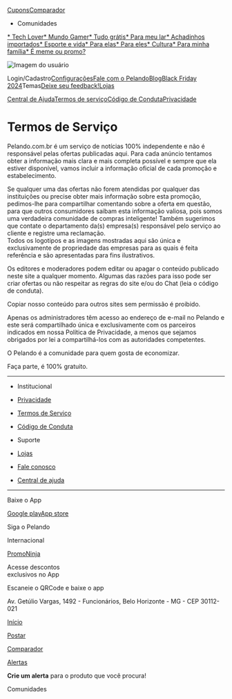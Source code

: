 [](https://www.pelando.com.br/)

[Cupons](https://www.pelando.com.br/cupons-de-descontos "Cupons")[Comparador](https://www.pelando.com.br/comparador)

* Comunidades
    

[* Tech Lover](https://www.pelando.com.br/tech-lover)[* Mundo Gamer](https://www.pelando.com.br/mundo-gamer)[* Tudo grátis](https://www.pelando.com.br/tudo-gratis)[* Para meu lar](https://www.pelando.com.br/para-meu-lar)[* Achadinhos importados](https://www.pelando.com.br/achadinhos-importados)[* Esporte e vida](https://www.pelando.com.br/esporte-e-vida)[* Para elas](https://www.pelando.com.br/para-elas)[* Para eles](https://www.pelando.com.br/para-eles)[* Cultura](https://www.pelando.com.br/cultura)[* Para minha família](https://www.pelando.com.br/para-minha-familia)[* É meme ou promo?](https://www.pelando.com.br/e-meme-ou-promo)

![Imagem do usuário ](/assets/pt-br/logoBannerLogin.webp)

Login/Cadastro[Configurações](https://www.pelando.com.br/configuracoes)[Fale com o Pelando](https://www.pelando.com.br/atendimento)[Blog](https://www.pelando.com.br/blog)[Black Friday 2024](https://www.pelando.com.br/black-friday)Temas[Deixe seu feedback!](https://pelando-site.ideas.userback.io/p/9RjeK84h82)[Lojas](https://www.pelando.com.br/cupons-de-descontos)

[Central de Ajuda](https://ajuda.pelando.com.br/)[Termos de serviço](https://www.pelando.com.br/sobre/termos-de-uso)[Código de Conduta](https://www.pelando.com.br/sobre/codigo-de-conduta)[Privacidade](https://www.pelando.com.br/sobre/politica-de-privacidade)

Termos de Serviço
=================

Pelando.com.br é um serviço de notícias 100% independente e não é responsável pelas ofertas publicadas aqui. Para cada anúncio tentamos obter a informação mais clara e mais completa possível e sempre que ela estiver disponível, vamos incluir a informação oficial de cada promoção e estabelecimento.

Se qualquer uma das ofertas não forem atendidas por qualquer das instituições ou precise obter mais informação sobre esta promoção, pedimos-lhe para compartilhar comentando sobre a oferta em questão, para que outros consumidores saibam esta informação valiosa, pois somos uma verdadeira comunidade de compras inteligente! Também sugerimos que contate o departamento da(s) empresa(s) responsável pelo serviço ao cliente e registre uma reclamação.  
Todos os logotipos e as imagens mostradas aqui são única e exclusivamente de propriedade das empresas para as quais é feita referência e são apresentadas para fins ilustrativos.

Os editores e moderadores podem editar ou apagar o conteúdo publicado neste site a qualquer momento. Algumas das razões para isso pode ser criar ofertas ou não respeitar as regras do site e/ou do Chat (leia o código de conduta).

Copiar nosso conteúdo para outros sites sem permissão é proibido.

Apenas os administradores têm acesso ao endereço de e-mail no Pelando e este será compartilhado única e exclusivamente com os parceiros indicados em nossa Política de Privacidade, a menos que sejamos obrigados por lei a compartilhá-los com as autoridades competentes.

[](https://www.pelando.com.br/)

O Pelando é a comunidade para quem gosta de economizar.

Faça parte, é 100% gratuito.

* * *

* Institucional
* [Privacidade](https://www.pelando.com.br/sobre/politica-de-privacidade)
* [Termos de Serviço](https://www.pelando.com.br/sobre/termos-de-uso)
* [Código de Conduta](https://www.pelando.com.br/sobre/codigo-de-conduta)

* Suporte
* [Lojas](https://www.pelando.com.br/cupons-de-descontos)
* [Fale conosco](https://www.pelando.com.br/atendimento)
* [Central de ajuda](https://ajuda.pelando.com.br/)

* * *

Baixe o App

[Google play](https://play.google.com/store/apps/details?id=com.tippingcanoe.pelando)[App store](https://apps.apple.com/br/app/pelando-promo%C3%A7%C3%B5es-e-cupons/id1045614200)

Siga o Pelando[](https://www.instagram.com/pelandobr)[](https://www.facebook.com/share/T7vQvrkCUa4hZWjd/?mibextid=qi2Omg)[](https://x.com/pelandobr)[](https://bsky.app/profile/pelando.com.br)[](https://www.tiktok.com/@pelandobr)

Internacional

[PromoNinja](https://www.promoninja.com/)

Acesse descontos  
exclusivos no App

Escaneie o QRCode e baixe o app

Av. Getúlio Vargas, 1492 - Funcionários, Belo Horizonte - MG - CEP 30112-021

[Início](https://www.pelando.com.br/)

[Postar](https://www.pelando.com.br/postar)

[Comparador](https://www.pelando.com.br/comparador)

[Alertas](https://www.pelando.com.br/meus-alertas)

**Crie um alerta** para o produto que você procura!

Comunidades
